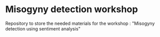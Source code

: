 # Misogyny detection workshop

Repository to store the needed materials for the workshop : "Misogyny detection using sentiment analysis"
